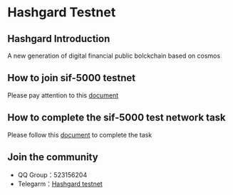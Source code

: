 # Hashgard Testnet
## Hashgard Introduction

A new generation of digital financial public bolckchain based on cosmos

## How to join sif-5000 testnet

Please pay attention to this [document](../docs/README.md)

## How to complete the sif-5000 test network task

Please follow this [document](../sif/sif-5000/sif-5000.md) to complete the task



## Join the community

- QQ Group：523156204
- Telegarm：[Hashgard testnet](https://t.me/joinchat/Gad-lBM6ne2s03toAz0WMg)

